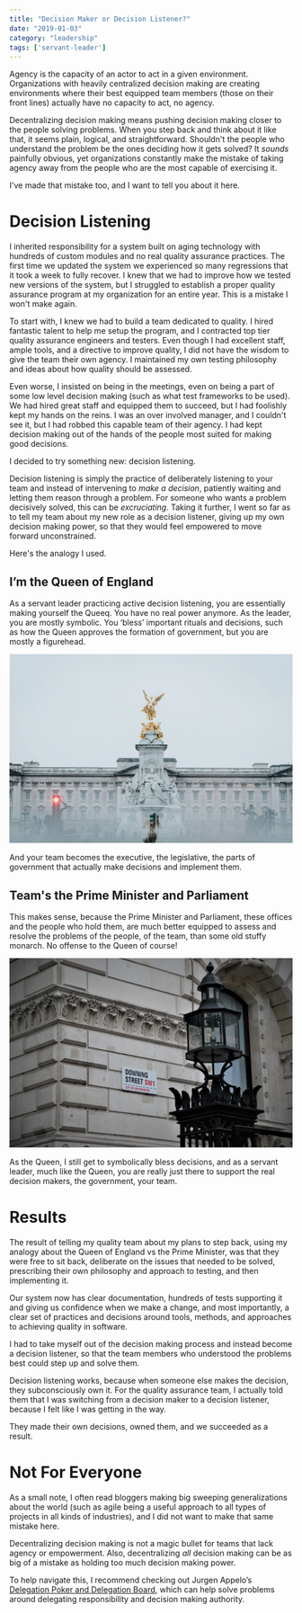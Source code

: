 ```yaml
---
title: "Decision Maker or Decision Listener?"
date: "2019-01-03"
category: "leadership"
tags: ['servant-leader']
---
```


Agency is the capacity of an actor to act in a given environment.  Organizations with heavily centralized decision making are creating environments where their best equipped team members (those on their front lines) actually have no capacity to act, no agency.

Decentralizing decision making means pushing decision making closer to the people solving problems.  When you step back and think about it like that, it seems plain, logical, and straightforward.  Shouldn't the people who understand the problem be the ones deciding how it gets solved?  It *sounds* painfully obvious, yet organizations constantly make the mistake of taking agency away from the people who are the most capable of exercising it.

I've made that mistake too, and I want to tell you about it here.

# Decision Listening
I inherited responsibility for a system built on aging technology with hundreds of custom modules and no real quality assurance practices.  The first time we updated the system we experienced so many regressions that it took a week to fully recover.  I knew that we had to improve how we tested new versions of the system, but I struggled to establish a proper quality assurance program at my organization for an entire year.  This is a mistake I won't make again.

To start with, I knew we had to build a team dedicated to quality.  I hired fantastic talent to help me setup the program, and I contracted top tier quality assurance engineers and testers.  Even though I had excellent staff, ample tools, and a directive to improve quality, I did not have the wisdom to give the team their own agency.  I maintained my own testing philosophy and ideas about how quality should be assessed.

Even worse, I insisted on being in the meetings, even on being a part of some low level decision making (such as what test frameworks to be used).  We had hired great staff and equipped them to succeed, but I had foolishly kept my hands on the reins.  I was an over involved manager, and I couldn't see it, but I had robbed this capable team of their agency.  I had kept decision making out of the hands of the people most suited for making good decisions.

I decided to try something new: decision listening.

Decision listening is simply the practice of deliberately listening to your team and instead of intervening to *make a decision*, patiently waiting and letting them reason through a problem.  For someone who wants a problem decisively solved, this can be *excruciating*.  Taking it further, I went so far as to tell my team about my new role as a decision listener, giving up my own decision making power, so that they would feel empowered to move forward unconstrained. 

Here's the analogy I used.

## I’m the Queen of England
As a servant leader practicing active decision listening, you are essentially making yourself the Queeq.  You have no real power anymore.  As the leader, you are mostly symbolic.  You ‘bless’ important rituals and decisions, such as how the Queen approves the formation of government, but you are mostly a figurehead.

![Golden statue](lea-fabienne-628669-unsplash.jpg)

And your team becomes the executive, the legislative, the parts of government that actually make decisions and implement them.

## Team's the Prime Minister and Parliament
This makes sense, because the Prime Minister and Parliament, these offices and the people who hold them, are much better equipped to assess and resolve the problems of the people, of the team, than some old stuffy monarch.  No offense to the Queen of course!

![10 Downing Street Sign](jordhan-madec-608544-unsplash.jpg)

As the Queen, I still get to symbolically bless decisions, and as a servant leader, much like the Queen, you are really just there to support the real decision makers, the government, your team.

# Results
The result of telling my quality team about my plans to step back, using my analogy about the Queen of England vs the Prime Minister, was that they were free to sit back, deliberate on the issues that needed to be solved, prescribing their own philosophy and approach to testing, and then implementing it.

Our system now has clear documentation, hundreds of tests supporting it and giving us confidence when we make a change, and most importantly, a clear set of practices and decisions around tools, methods, and approaches to achieving quality in software.

I had to take myself out of the decision making process and instead become a decision listener, so that the team members who understood the problems best could step up and solve them.

Decision listening works, because when someone else makes the decision, they subconsciously own it.  For the quality assurance team, I actually told them that I was switching from a decision maker to a decision listener, because I felt like I was getting in the way.

They made their own decisions, owned them, and we succeeded as a result. 

# Not For Everyone
As a small note, I often read bloggers making big sweeping generalizations about the world (such as agile being a useful approach to all types of projects in all kinds of industries), and I did not want to make that same mistake here.

Decentralizing decision making is not a magic bullet for teams that lack agency or empowerment.  Also, decentralizing *all* decision making can be as big of a mistake as holding too much decision making power.

To help navigate this, I recommend checking out Jurgen Appelo’s [Delegation Poker and Delegation Board](https://management30.com/practice/delegation-poker/), which can help solve problems around delegating responsibility and decision making authority.
